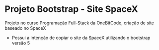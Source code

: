 # Projeto Bootstrap - Site SpaceX
 Projeto no curso Programação Full-Stack da OneBitCode, criação de site baseado no SpaceX

- Possui a intenção de copiar o site da SpaceX utilizando o bootstrap versão 5

